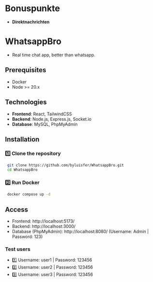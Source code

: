 # Bonuspunkte

- **Direktnachrichten**

# WhatsappBro

- Real time chat app, better than whatsapp.

## Prerequisites

- Docker
- Node >= 20.x

## Technologies

- **Frontend**: React, TailwindCSS
- **Backend**: Node.js, Express.js, Socket.io
- **Database**: MySQL, PhpMyAdmin

## Installation

### 1️⃣ **Clone the repository**

```sh
 git clone https://github.com/byluisfer/WhatsappBro.git
 cd WhatsappBro
```

### 2️⃣ **Run Docker**

```sh
 docker compose up -d
```

## Access

- Frontend: http://localhost:5173/
- Backend: http://localhost:3000/
- Database (PhpMyAdmin): http://localhost:8080/ (Username: Admin | Password: 123)

### Test users

- 1️⃣ Username: user1 | Password: 123456
- 2️⃣ Username: user2 | Password: 123456
- 3️⃣ Username: user3 | Password: 123456
